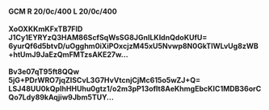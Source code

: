 #### GCM R 20/0c/400 L 20/0c/400
**XoOXKKmKFxTB7FID**<br/>**J1Cy1EYRYzQ3HAM86ScfSqWsSG8JGnILKIdnQdoKUfU=**<br/>**6yurQf6d5btvD/uOgghm0iXiPOxcjzM45xU5Nvwp8N0GkTlWLvUg8zWB+htUmJ9JaEzQmFMTzsAKE27w...**<br/><br/>
**Bv3e07qT95ft8QQw**<br/>**5jG+PDrWRO7jqZISCvL3G7HvVtcnjCjMc615o5wZJ+Q=**<br/>**LSJ48UU0kQpIhHHUhu0gtz1/o2m3pP13oflt8AeKhmgEbcKIC1MDB36orCQo7Ldy89kAqjiw9Jbm5TUY...**